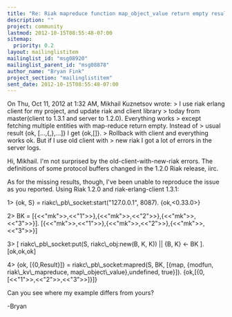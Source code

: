 ```yaml
---
title: "Re: Riak mapreduce function map_object_value return empty result on	erlang pb client"
description: ""
project: community
lastmod: 2012-10-15T08:55:48-07:00
sitemap:
  priority: 0.2
layout: mailinglistitem
mailinglist_id: "msg08920"
mailinglist_parent_id: "msg08878"
author_name: "Bryan Fink"
project_section: "mailinglistitem"
sent_date: 2012-10-15T08:55:48-07:00
---
```



On Thu, Oct 11, 2012 at 1:32 AM, Mikhail Kuznetsov
 wrote:
&gt; I use riak erlang client for my project, and update riak and client library
&gt; today from master(client to 1.3.1 and server to 1.2.0). Everything works
&gt; except fetching multiple entities with map-reduce return empty. Instead of
&gt; usual result {ok, [...,{,},...]} I get {ok,[]}.
&gt; Rollback with client and everything works ok. But if I use old client with
&gt; new riak I got a lot of errors in the server logs.

Hi, Mikhail. I'm not surprised by the old-client-with-new-riak errors.
The definitions of some protocol buffers changed in the 1.2.0 Riak
release, iirc.

As for the missing results, though, I've been unable to reproduce the
issue as you reported. Using Riak 1.2.0 and riak-erlang-client 1.3.1:


1&gt; {ok, S} = riakc\\_pb\\_socket:start("127.0.0.1", 8087).
{ok,&lt;0.33.0&gt;}

2&gt; BK = [{&lt;&lt;"mk"&gt;&gt;,&lt;&lt;"1"&gt;&gt;},{&lt;&lt;"mk"&gt;&gt;,&lt;&lt;"2"&gt;&gt;},{&lt;&lt;"mk"&gt;&gt;,&lt;&lt;"3"&gt;&gt;}].
[{&lt;&lt;"mk"&gt;&gt;,&lt;&lt;"1"&gt;&gt;},{&lt;&lt;"mk"&gt;&gt;,&lt;&lt;"2"&gt;&gt;},{&lt;&lt;"mk"&gt;&gt;,&lt;&lt;"3"&gt;&gt;}]

3&gt; [ riakc\\_pb\\_socket:put(S, riakc\\_obj:new(B, K, K)) || {B, K} &lt;- BK ].
[ok,ok,ok]

4&gt; {ok, [{0,Result}]} = riakc\\_pb\\_socket:mapred(S, BK, [{map, {modfun,
riak\\_kv\\_mapreduce, map\\_object\\_value},undefined, true}]).
{ok,[{0,[&lt;&lt;"1"&gt;&gt;,&lt;&lt;"2"&gt;&gt;,&lt;&lt;"3"&gt;&gt;]}]}

Can you see where my example differs from yours?

-Bryan

